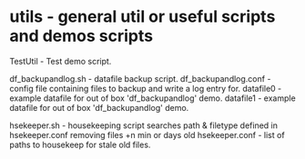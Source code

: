 utils - general util or useful scripts and demos scripts
=====

TestUtil - Test demo script.

df_backupandlog.sh - datafile backup script.
df_backupandlog.conf - config file containing files to backup and write a log entry for.
datafile0 - example datafile for out of box 'df_backupandlog' demo.
datafile1 - example datafile for out of box 'df_backupandlog' demo.

hsekeeper.sh - housekeeping script searches path & filetype defined in hsekeeper.conf removing files +n min or days old 
hsekeeper.conf - list of paths to housekeep for stale old files.

